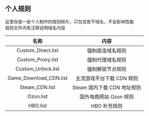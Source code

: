 ## 个人规则  
这里存放一些个人制作的规则碎片，只包含若干域名，不会影响性能  
规则文件内有注释说明域名内容  

| 名称 | 内容 |
|:-:|:-:|
| Custom_Direct.list | 强制直连域名规则 |
| Custom_Proxy.list | 强制代理域名规则 |
| Custom_Unlock.list | 强制解锁节点规则 |
| Game_Download_CDN.list | 主流游戏平台下载 CDN 规则 |
| Steam_CDN.list | Steam 国内下载 CDN 地址规则 |
| Ozon.list | 国外电商网站 Ozon 规则 |
| HBO.list | HBO 补充规则 |
